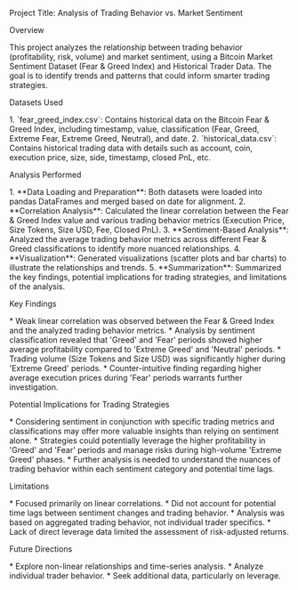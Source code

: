 Project Title: Analysis of Trading Behavior vs. Market Sentiment

Overview

This project analyzes the relationship between trading behavior
(profitability, risk, volume) and market sentiment, using a Bitcoin
Market Sentiment Dataset (Fear & Greed Index) and Historical Trader
Data. The goal is to identify trends and patterns that could inform
smarter trading strategies.

Datasets Used

1\. \`fear_greed_index.csv\`: Contains historical data on the Bitcoin
Fear & Greed Index, including timestamp, value, classification (Fear,
Greed, Extreme Fear, Extreme Greed, Neutral), and date. 2.
\`historical_data.csv\`: Contains historical trading data with details
such as account, coin, execution price, size, side, timestamp, closed
PnL, etc.

Analysis Performed

1\. \*\*Data Loading and Preparation\*\*: Both datasets were loaded into
pandas DataFrames and merged based on date for alignment. 2.
\*\*Correlation Analysis\*\*: Calculated the linear correlation between
the Fear & Greed Index value and various trading behavior metrics
(Execution Price, Size Tokens, Size USD, Fee, Closed PnL). 3.
\*\*Sentiment-Based Analysis\*\*: Analyzed the average trading behavior
metrics across different Fear & Greed classifications to identify more
nuanced relationships. 4. \*\*Visualization\*\*: Generated
visualizations (scatter plots and bar charts) to illustrate the
relationships and trends. 5. \*\*Summarization\*\*: Summarized the key
findings, potential implications for trading strategies, and limitations
of the analysis.

Key Findings

\* Weak linear correlation was observed between the Fear & Greed Index
and the analyzed trading behavior metrics. \* Analysis by sentiment
classification revealed that \'Greed\' and \'Fear\' periods showed
higher average profitability compared to \'Extreme Greed\' and
\'Neutral\' periods. \* Trading volume (Size Tokens and Size USD) was
significantly higher during \'Extreme Greed\' periods. \*
Counter-intuitive finding regarding higher average execution prices
during \'Fear\' periods warrants further investigation.

Potential Implications for Trading Strategies

\* Considering sentiment in conjunction with specific trading metrics
and classifications may offer more valuable insights than relying on
sentiment alone. \* Strategies could potentially leverage the higher
profitability in \'Greed\' and \'Fear\' periods and manage risks during
high-volume \'Extreme Greed\' phases. \* Further analysis is needed to
understand the nuances of trading behavior within each sentiment
category and potential time lags.

Limitations

\* Focused primarily on linear correlations. \* Did not account for
potential time lags between sentiment changes and trading behavior. \*
Analysis was based on aggregated trading behavior, not individual trader
specifics. \* Lack of direct leverage data limited the assessment of
risk-adjusted returns.

Future Directions

\* Explore non-linear relationships and time-series analysis. \* Analyze
individual trader behavior. \* Seek additional data, particularly on
leverage.
